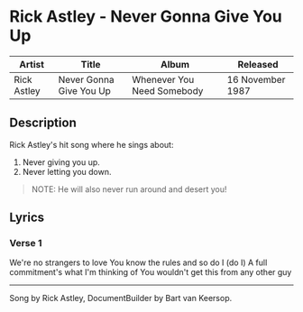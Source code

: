 ﻿# Rick Astley - Never Gonna Give You Up

| Artist      | Title                   | Album                      | Released         |
| ----------- | ----------------------- | -------------------------- | ---------------- |
| Rick Astley | Never Gonna Give You Up | Whenever You Need Somebody | 16 November 1987 |

## Description

Rick Astley's hit song where he sings about:

1. Never giving you up.
2. Never letting you down.

> NOTE: He will also never run around and desert you!

## Lyrics

### Verse 1

We're no strangers to love
You know the rules and so do I (do I)
A full commitment's what I'm thinking of
You wouldn't get this from any other guy

---

Song by Rick Astley, DocumentBuilder by Bart van Keersop.
